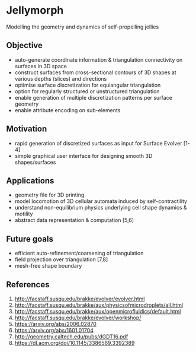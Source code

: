 # Jellymorph
Modelling the geometry and dynamics of self-propelling jellies

## Objective
- auto-generate coordinate information & triangulation connectivity on surfaces in 3D space
- construct surfaces from cross-sectional contours of 3D shapes at various depths (slices) and directions
- optimise surface discretization for equiangular triangulation
- option for regularly structured or unstructured triangulation
- enable generation of multiple discretization patterns per surface geometry
- enable attribute encoding on sub-elements

## Motivation
- rapid generation of discretized surfaces as input for Surface Evolver [1-4]
- simple graphical user interface for designing smooth 3D shapes/surfaces

## Applications
- geometry file for 3D printing
- model locomotion of 3D cellular automata induced by self-contractility
- understand non-equilibrium physics underlying cell shape dynamics & motility
- abstract data representation & computation [5,6]

## Future goals
- efficient auto-refinement/coarsening of triangulation
- field projection over triangulation [7,8]
- mesh-free shape boundary

## References
1. http://facstaff.susqu.edu/brakke/evolver/evolver.html
2. http://facstaff.susqu.edu/brakke/aux/physicsofmicrodroplets/all.html
3. http://facstaff.susqu.edu/brakke/aux/openmicrofluidics/default.html
4. http://facstaff.susqu.edu/brakke/evolver/workshop/
5. https://arxiv.org/abs/2006.02870
6. https://arxiv.org/abs/1601.01704
7. http://geometry.caltech.edu/pubs/dGDT16.pdf
8. https://dl.acm.org/doi/10.1145/3386569.3392389
